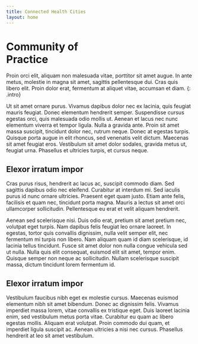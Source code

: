 ```yaml
---
title: Connected Health Cities
layout: home
---
```


#  Community of <br> Practice

Proin orci elit, aliquam non malesuada vitae, porttitor sit amet augue. In ante metus, molestie in magna sit amet, sagittis pellentesque dui. Cras quis libero elit. Proin dolor erat, fermentum at aliquet vitae, accumsan et diam.
{: .intro}

Ut sit amet ornare purus. Vivamus dapibus dolor nec ex lacinia, quis feugiat mauris feugiat. Donec elementum hendrerit semper. Suspendisse cursus egestas orci, quis malesuada odio mollis ut. Aenean et lacus nec nunc elementum viverra et tempor ligula. Nulla a gravida ante. Proin sit amet massa suscipit, tincidunt dolor nec, rutrum neque. Donec at egestas turpis. Quisque porta augue in elit rhoncus, sed venenatis velit dictum. Maecenas sit amet feugiat eros. Vestibulum sit amet dolor sodales, gravida metus ut, feugiat urna. Phasellus et ultricies turpis, et cursus neque.

## Elexor irratum impor

Cras purus risus, hendrerit ac lacus ac, suscipit commodo diam. Sed sagittis dapibus odio nec eleifend. Curabitur at interdum mi. Sed iaculis purus id nunc ornare ultricies. Praesent eget quam justo. Etiam ante felis, facilisis et quam nec, tincidunt porta magna. Mauris a lectus sit amet orci ullamcorper sollicitudin. Pellentesque eu erat et velit aliquam hendrerit.

Aenean sed scelerisque nisi. Duis odio erat, pretium sit amet pretium nec, volutpat eget turpis. Nam dapibus felis feugiat leo ornare laoreet. In egestas, tortor quis convallis dignissim, nulla velit semper elit, nec fermentum mi turpis non libero. Nam aliquam quam id diam scelerisque, id lacinia tellus tincidunt. Fusce sit amet dolor non nulla congue vehicula sed ut nulla. Nulla quis elit consequat, euismod elit sit amet, tempor enim. Quisque semper non neque ac sollicitudin. Nullam scelerisque suscipit massa, dictum tincidunt lorem fermentum id. 

## Elexor irratum impor

Vestibulum faucibus nibh eget ex molestie cursus. Maecenas euismod elementum nibh sit amet bibendum. Donec ac dignissim felis. Vivamus imperdiet massa lorem, vitae convallis ex tristique eget. Duis laoreet lacinia enim, sed vestibulum metus porta vitae. Curabitur eu quam ac libero egestas mollis. Aliquam erat volutpat. Proin commodo dui quam, et imperdiet ligula suscipit ac. Aenean ultricies a nisi nec cursus. Phasellus hendrerit at leo sit amet vestibulum.


